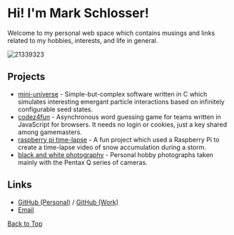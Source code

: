 # Hi! I'm Mark Schlosser!

Welcome to my personal web space which contains musings and links related to my hobbies, interests, and life in general.

![21339323](https://user-images.githubusercontent.com/21339323/235732908-af32ed3b-7df3-4450-8f1a-3d4ae0c444a6.jpeg)

## Projects
- [mini-universe](https://github.com/markschlosser/mini-universe) - Simple-but-complex software written in C which simulates interesting emergant particle interactions based on infinitely configurable seed states.
- [codez4fun](https://markschlosser.github.io/codez4fun/) - Asynchronous word guessing game for teams written in JavaScript for browsers. It needs no login or cookies, just a key shared among gamemasters.
- [raspberry pi time-lapse](/pi_tl) - A fun project which used a Raspberry Pi to create a time-lapse video of snow accumulation during a storm.
- [black and white photography](/bw) - Personal hobby photographs taken mainly with the Pentax Q series of cameras.

## Links
- [GitHub (Personal)](https://github.com/markschlosser) / [GitHub (Work)](https://github.com/markschlosseratbentley)
- [Email](mailto:roadway_plainer03@icloud.com)

[Back to Top](#)
